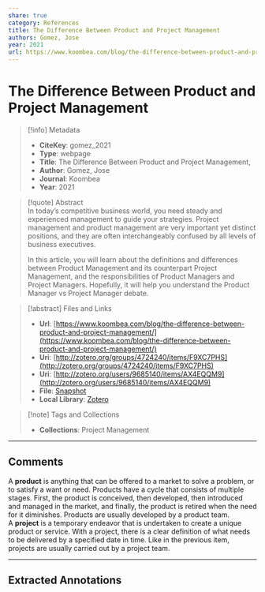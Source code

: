 ```yaml
---  
share: true  
category: References  
title: The Difference Between Product and Project Management  
authors: Gomez, Jose  
year: 2021  
url: https://www.koombea.com/blog/the-difference-between-product-and-project-management/  
---  
```

  
# The Difference Between Product and Project Management  
  
> [!info] Metadata  
> - **CiteKey**: gomez_2021  
> - **Type**: webpage  
> - **Title**: The Difference Between Product and Project Management,   
> - **Author**: Gomez, Jose  
> - **Journal**: Koombea   
> - **Year**: 2021   
  
> [!quote] Abstract  
> In today’s competitive business world, you need steady and experienced management to guide your strategies. Project management and product management are very important yet distinct positions, and they are often interchangeably confused by all levels of business executives.  
>   
> In this article, you will learn about the definitions and differences between Product Management and its counterpart Project Management, and the responsibilities of Product Managers and Project Managers. Hopefully, it will help you understand the Product Manager vs Project Manager debate.  
  
> [!abstract] Files and Links  
> - **Url**: [https://www.koombea.com/blog/the-difference-between-product-and-project-management/](https://www.koombea.com/blog/the-difference-between-product-and-project-management/)  
> - **Uri**: [http://zotero.org/groups/4724240/items/F9XC7PHS](http://zotero.org/groups/4724240/items/F9XC7PHS)  
> - **Uri**: [http://zotero.org/users/9685140/items/AX4EQQM9](http://zotero.org/users/9685140/items/AX4EQQM9)  
> - **File**: [Snapshot](file://C:%5CUsers%5C20003936%5CZotero%5Cstorage%5CTKBHY9MM%5Cthe-difference-between-product-and-project-management.html)  
> - **Local Library**: [Zotero]((zotero://select/library/items/AX4EQQM9))  
  
> [!note] Tags and Collections  
> - **Collections**: Project Management  
  
----  
  
## Comments  
A **product** is anything that can be offered to a market to solve a problem, or to satisfy a want or need. Products have a cycle that consists of multiple stages. First, the product is conceived, then developed, then introduced and managed in the market, and finally, the product is retired when the need for it diminishes. Products are usually developed by a product team.  
A **project** is a temporary endeavor that is undertaken to create a unique product or service. With a project, there is a clear definition of what needs to be delivered by a specified date in time. Like in the previous item, projects are usually carried out by a project team.  
  
  
  
----  
  
## Extracted Annotations  
  

